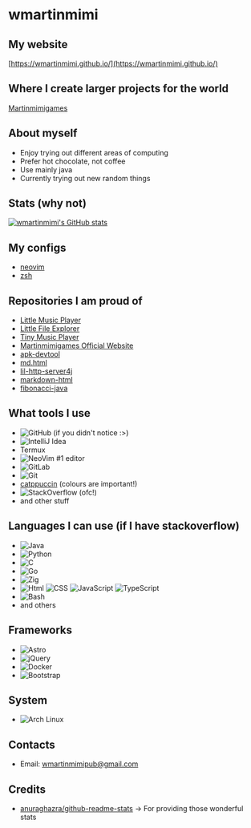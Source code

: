 # wmartinmimi

<!--
**wmartinmimi/wmartinmimi** is a ✨ _special_ ✨ repository because its `README.md` (this file) appears on your GitHub profile.

Here are some ideas to get you started:

- 🔭 I’m currently working on ...
- 🌱 I’m currently learning ...
- 👯 I’m looking to collaborate on ...
- 🤔 I’m looking for help with ...
- 💬 Ask me about ...
- 📫 How to reach me: ...
- 😄 Pronouns: ...
- ⚡ Fun fact: ...
-->

## My website

[https://wmartinmimi.github.io/](https://wmartinmimi.github.io/)

## Where I create larger projects for the world

[Martinmimigames](https://github.com/martinmimigames)

## About myself

- Enjoy trying out different areas of computing
- Prefer hot chocolate, not coffee
- Use mainly java
- Currently trying out new random things

## Stats (why not)

[![wmartinmimi's GitHub stats](https://github-readme-stats.vercel.app/api?username=wmartinmimi&count_private=true&show_icons=true&include_all_commits=true)](https://github.com/wmartinmimi)

## My configs

- [neovim](https://github.com/wmartinmimi/nvim-config)
- [zsh](https://github.com/wmartinmimi/.zsh)

## Repositories I am proud of

- [Little Music Player](https://github.com/martinmimigames/little-music-player)
- [Little File Explorer](https://github.com/martinmimigames/little-file-explorer)
- [Tiny Music Player](https://github.com/martinmimigames/tiny-music-player)
- [Martinmimigames Official Website](https://github.com/martinmimigames/martinmimigames.github.io)
- [apk-devtool](https://github.com/wmartinmimi/apk-devtool)
- [md.html](https://github.com/wmartinmimi/md.html)
- [lil-http-server4j](https://github.com/wmartinmimi/lil-http-server4j)
- [markdown-html](https://github.com/wmartinmimi/markdown-html)
- [fibonacci-java](https://github.com/wmartinmimi/fibonacci-java)

## What tools I use

- ![GitHub](https://img.shields.io/badge/-GitHub-black?style=flat&logo=github&color=181717) (if you didn't notice :>)
- ![IntelliJ Idea](https://img.shields.io/badge/-IntelliJ%20Idea-black?style=flat&logo=intellijidea&logoColor=000000&labelColor=ffffff&color=6B57FF)
- Termux
- ![NeoVim](https://img.shields.io/badge/-Neovim-black?style=flat&logo=neovim&color=57A143&labelColor=0e588b) #1 editor
- ![GitLab](https://img.shields.io/badge/-GitLab-black?style=flat&logo=gitlab&labelColor=ffffff&color=FC6D26)
- ![Git](https://img.shields.io/badge/-Git-black?style=flat&logo=git&color=F05032&labelColor=000000)
- [catppuccin](https://github.com/catppuccin/catppuccin) (colours are important!)
- ![StackOverflow](https://img.shields.io/badge/-StackOverflow-black?style=flat&logo=stackoverflow&color=F58025&labelColor=000000) (ofc!)
- and other stuff

## Languages I can use (if I have stackoverflow)
- ![Java](https://img.shields.io/badge/-Java-black?style=flat&logo=openjdk&logoColor=000000&labelColor=ffffff&color=f73534)
- ![Python](https://img.shields.io/badge/-Python-F7DF1E?style=flat&logo=python&logoColor=F7DF1E&labelColor=3776AB)
- ![C](https://img.shields.io/badge/C-black?logo=c&logoColor=F7DF1E)
- ![Go](https://img.shields.io/badge/Go-black.svg?&logo=go&logoColor=00ADD8)
- ![Zig](https://img.shields.io/badge/Zig-F7A41D?logo=zig&logoColor=fff)
- ![Html](https://img.shields.io/badge/-Html-E34F26?style=flat&logo=html5&logoColor=white)
  ![CSS](https://img.shields.io/badge/-CSS-1572B6?style=flat&logo=css3)
  ![JavaScript](https://img.shields.io/badge/-JavaScript-black?style=flat&logo=javascript)
  ![TypeScript](https://img.shields.io/badge/TypeScript-black?logo=typescript&logoColor=3178C6&color=3178C6&labelColor=fff)
- ![Bash](https://img.shields.io/badge/-Bash-3e474a?style=flat&logo=gnubash)
- and others

## Frameworks

- ![Astro](https://img.shields.io/badge/Astro-black?logo=astro&logoColor=BC52EE)
- ![jQuery](https://img.shields.io/badge/jQuery-0769AD?logo=jquery&logoColor=fff)
- ![Docker](https://img.shields.io/badge/Docker-2496ED?logo=docker&logoColor=fff)
- ![Bootstrap](https://img.shields.io/badge/Bootstrap-7952B3?logo=bootstrap&logoColor=fff)

## System

- ![Arch Linux](https://img.shields.io/badge/Arch%20Linux-black?logo=arch-linux&logoColor=1793D1)

## Contacts

- Email: wmartinmimipub@gmail.com

## Credits

- [anuraghazra/github-readme-stats](https://github.com/anuraghazra/github-readme-stats) -> For providing those wonderful stats
